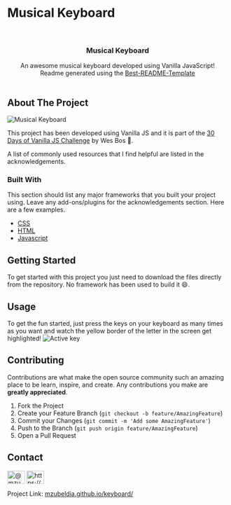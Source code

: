 # Musical Keyboard


<!--
*** Thanks for checking out the Best-README-Template. If you have a suggestion
*** that would make this better, please fork the repo and create a pull request
*** or simply open an issue with the tag "enhancement".
*** Thanks again! Now go create something AMAZING! :D
-->



<!-- PROJECT SHIELDS -->
<!--
*** I'm using markdown "reference style" links for readability.
*** Reference links are enclosed in brackets [ ] instead of parentheses ( ).
*** See the bottom of this document for the declaration of the reference variables
*** for contributors-url, forks-url, etc. This is an optional, concise syntax you may use.
*** https://www.markdownguide.org/basic-syntax/#reference-style-links
-->


<!-- PROJECT LOGO -->
<br />
  <h3 align="center">Musical Keyboard</h3>

  <p align="center">
    An awesome musical keyboard developed using Vanilla JavaScript!
  <br />Readme generated using the <a href="https://github.com/othneildrew/Best-README-Template">Best-README-Template</a>
 <br />
    <br />


<!-- TABLE OF CONTENTS -->



<!-- ABOUT THE PROJECT -->
## About The Project

![Musical Keyboard](https://user-images.githubusercontent.com/74368515/133614612-3fa18b29-9ba4-477f-bbc6-c2d57910efc5.png)

This project has been developed using Vanilla JS and it is part of the [30 Days of Vanilla JS Challenge](https://javascript30.com/) by Wes Bos 🧪. 


A list of commonly used resources that I find helpful are listed in the acknowledgements.

### Built With

This section should list any major frameworks that you built your project using. Leave any add-ons/plugins for the acknowledgements section. Here are a few examples.
* [CSS](https://developer.mozilla.org/en-US/docs/Web/CSS)
* [HTML](https://developer.mozilla.org/en-US/docs/Web/HTML)
* [Javascript](https://developer.mozilla.org/en-US/docs/Web/JavaScript)



<!-- GETTING STARTED -->
## Getting Started

To get started with this project you just need to download the files directly from the repository. No framework has been used to build it 😄.



<!-- USAGE EXAMPLES -->
## Usage

To get the fun started, just press the keys on your keyboard as many times as you want and watch the yellow border of the letter in the screen get highlighted!
![Active key](https://user-images.githubusercontent.com/74368515/133617364-57becb04-edc0-41a5-b74f-e83df89746e0.png)




<!-- ROADMAP -->

<!-- CONTRIBUTING -->
## Contributing

Contributions are what make the open source community such an amazing place to be learn, inspire, and create. Any contributions you make are **greatly appreciated**.

1. Fork the Project
2. Create your Feature Branch (`git checkout -b feature/AmazingFeature`)
3. Commit your Changes (`git commit -m 'Add some AmazingFeature'`)
4. Push to the Branch (`git push origin feature/AmazingFeature`)
5. Open a Pull Request




<!-- CONTACT -->
## Contact

<p align="left">
<a href="https://twitter.com/@mzubeldia_" target="blank"><img align="center" src="https://raw.githubusercontent.com/rahuldkjain/github-profile-readme-generator/master/src/images/icons/Social/twitter.svg" alt="@mzubeldia_" height="30" width="40" /></a>
<a href="https://www.linkedin.com/in/m-zubeldia/" target="blank"><img align="center" src="https://raw.githubusercontent.com/rahuldkjain/github-profile-readme-generator/master/src/images/icons/Social/linked-in-alt.svg" alt="https://www.linkedin.com/in/m-zubeldia/" height="30" width="40" /></a>
</p>

Project Link: [mzubeldia.github.io/keyboard/](mzubeldia.github.io/keyboard/)







